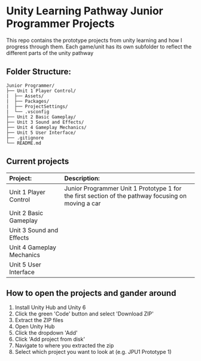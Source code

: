 # Unity Learning Pathway Junior Programmer Projects

This repo contains the prototype projects from unity learning and how I progress through them.
Each game/unit has its own subfolder to reflect the different parts of the unity pathway

## Folder Structure:
```
Junior Programmer/
├── Unit 1 Player Control/
|  ├── Assets/
|  ├── Packages/
|  ├── ProjectSettings/
|  └── .vsconfig
├── Unit 2 Basic Gameplay/
├── Unit 3 Sound and Effects/
├── Unit 4 Gameplay Mechanics/
├── Unit 5 User Interface/
├── .gitignore
└── README.md
```

## Current projects

| Project: | Description: |
|:-|:-|
| Unit 1 Player Control | Junior Programmer Unit 1 Prototype 1 for the first section of the pathway focusing on moving a car |
| Unit 2 Basic Gameplay | |
| Unit 3 Sound and Effects | | 
| Unit 4 Gameplay Mechanics | | 
| Unit 5 User Interface | |


## How to open the projects and gander around 
1. Install Unity Hub and Unity 6
2. Click the green 'Code' button and select 'Download ZIP'
3. Extract the ZIP files
4. Open Unity Hub
5. Click the dropdown 'Add'
6. Click 'Add project from disk'
7. Navigate to where you extracted the zip
8. Select which project you want to look at (e.g. JPU1 Prototype 1)
